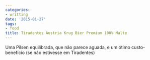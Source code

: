 ```yaml
---
categories:
- writting
date: '2015-01-27'
tags:
- food
title: Tiradentes Áustria Krug Bier Premium 100% Malte
---
```


Uma Pilsen equilibrada, que não parece aguada, e um ótimo custo-benefício (se não estivesse em Tiradentes)

